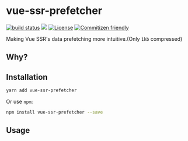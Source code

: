 # vue-ssr-prefetcher

<a href="https://circleci.com/gh/shuidi-fed/vue-ssr-prefetcher/tree/master"><img src="https://img.shields.io/circleci/build/github/shuidi-fed/vue-ssr-prefetcher/master.svg" alt="build status"/></a>
[![](https://img.shields.io/npm/v/vue-ssr-prefetcher.svg)](https://www.npmjs.com/package/vue-ssr-prefetcher)
<a href="https://github.com/shuidi-fed/vue-ssr-prefetcher"><img src="https://img.shields.io/github/license/shuidi-fed/vue-ssr-prefetcher.svg" alt="License"/></a>
<a href="http://commitizen.github.io/cz-cli/"><img src="https://img.shields.io/badge/commitizen-friendly-brightgreen.svg" alt="Commitizen friendly"/></a>

Making Vue SSR's data prefetching more intuitive.(Only `1kb` compressed)

## Why?



## Installation

```sh
yarn add vue-ssr-prefetcher
```

Or use `npm`:

```sh
npm install vue-ssr-prefetcher --save
```

## Usage
